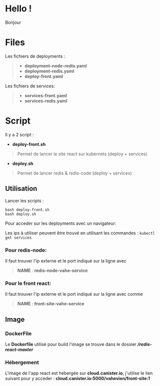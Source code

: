 ﻿# Hello !

Bonjour

# Files

Les fichiers de deployments :
>- **deployment-node-redis.yaml** 
>- **deployment-redis.yaml** 
>- **deploy-front.yaml**  

Les fichiers de services:
>- **services-front.yaml** 
>- **services-redis.yaml** 

# Script

Il y a 2 script :
- **deploy-front.sh**
> Permet de lancer le site react sur kubernets (deploy + services)
- **deploy.sh**
> Permet de lancer redis & redis-code (deploy + services)


## Utilisation

Lancer les scripts : 
```
bash deploy-front.sh
bash deploy.sh
```
Pour acceder sur les deployments avec un navigateur:

Les ips à utiliser peuvent être trouvé en utilisant les commandes :
```kubectl get services```


### Pour redis-node:

Il faut trouver l'ip externe et le port indiqué sur la ligne avec 
> **NAME** : **redis-node-vahe-service**

### Pour le front react:

Il faut trouver l'ip externe et le port indiqué sur la ligne avec comme 
> **NAME** : **front-site-vahe-service**


## Image

### DockerFile

Le **Dockerfile** utilisé pour build l'image se trouve dans le dossier ***/redis-react-master***

### Hébergement

L'image de l'app react est hébergée sur **cloud.canister.io**, j'utilise le lien suivant pour y acceder : **cloud.canister.io:5000/vahevien/front-site:1**


